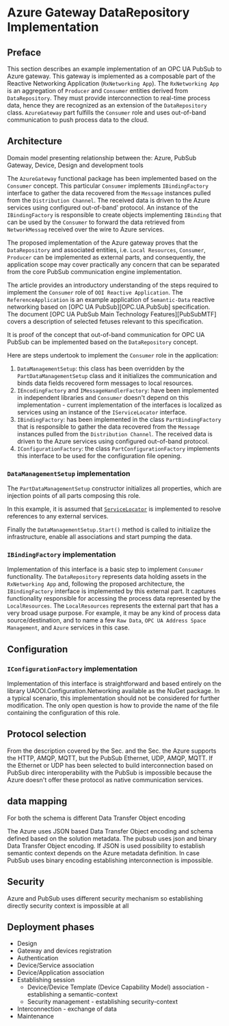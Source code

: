 # Azure Gateway DataRepository Implementation

## Preface

This section describes an example implementation of an OPC UA PubSub to Azure gateway. This gateway is implemented as a composable part of the Reactive Networking Application (`RxNetworking App`).  The `RxNetworking App` is an aggregation of `Producer` and `Consumer` entities derived from `DataRepository`. They must provide interconnection to real-time process data, hence they are recognized as an extension of the `DataRepository` class. `AzureGateway` part fulfills the `Consumer` role and uses out-of-band communication to push process data to the cloud.

## Architecture

Domain model presenting relationship between the: Azure, PubSub Gateway, Device, Design and development tools

The `AzureGateway` functional package has been implemented based on the `Consumer` concept. This particular `Consumer` implements `IBindingFactory` interface to gather the data recovered from the `Message` instances pulled from the `Distribution Channel`. The received data is driven to the Azure services using configured out-of-band' protocol. An instance of the `IBindingFactory` is responsible to create objects implementing `IBinding` that can be used by the `Consumer` to forward the data retrieved from `NetworkMessag` received over the wire to Azure services.

The proposed implementation of the Azure gateway proves that the `DataRepository` and associated entities, i.e. `Local Resources`, `Consumer`, `Producer` can be implemented as external parts, and consequently, the application scope may cover practically any concern that can be separated from the core PubSub communication engine implementation.

The article provides an introductory understanding of the steps required to implement the `Consumer` role of `OOI Reactive Application`. The `ReferenceApplication` is an example application of `Semantic-Data` reactive networking based on [OPC UA PubSub][OPC.UA.PubSub] specification. The document [OPC UA PubSub Main Technology Features][PubSubMTF] covers a description of selected fetuses relevant to this specification.

It is proof of the concept that out-of-band communication for OPC UA PubSub can be implemented based on the `DataRepository` concept.

Here are steps undertook to implement the `Consumer` role in the application:

1. `DataManagementSetup`: this class has been overridden by the `PartDataManagementSetup` class and it initializes the communication and binds data fields recovered form messages to local resources.
1. `IEncodingFactory` and `IMessageHandlerFactory`: have been implemented in independent libraries and `Consumer` doesn't depend on this implementation - current implementation of the interfaces is localized as services using an instance of the `IServiceLocator` interface.
1. `IBindingFactory`: has been implemented in the class  `PartBindingFactory` that is responsible to gather the data recovered from the `Message` instances pulled from the `Distribution Channel`. The received data is driven to the Azure services using configured out-of-band protocol.
1. `IConfigurationFactory`: the class `PartConfigurationFactory` implements this interface to be used for the configuration file opening.

### `DataManagementSetup` implementation

The `PartDataManagementSetup` constructor initializes all properties, which are injection points of all parts composing this role.

In this example, it is assumed that [`ServiceLocator`](https://www.nuget.org/packages/CommonServiceLocator) is implemented to resolve references to any external services.

Finally the `DataManagementSetup.Start()` method is called to initialize the infrastructure, enable all associations and start pumping the data.

### `IBindingFactory` implementation

Implementation of this interface is a basic step to implement `Consumer` functionality. The `DataRepository` represents data holding assets in the `RxNetworking App` and, following the proposed architecture, the `IBindingFactory` interface is implemented by this external part. It captures functionality responsible for accessing the process data represented by the `LocalResources`. The `LocalResources` represents the external part that has a very broad usage purpose. For example, it may be any kind of process data source/destination, and to name a few `Raw Data`,  `OPC UA Address Space Management`, and `Azure` services in this case.

## Configuration

### `IConfigurationFactory` implementation

Implementation of this interface is straightforward and based entirely on the library UAOOI.Configuration.Networking available as the NuGet package. In a typical scenario, this implementation should not be considered for further modification. The only open question is how to provide the name of the file containing the configuration of this role.

## Protocol selection

From the description covered by the Sec. and the Sec. the Azure supports the HTTP, AMQP, MQTT, but the PubSub Ethernet, UDP, AMQP, MQTT. If the Ethernet or UDP has been selected to build interconnection based on PubSub direc interoperability with the PubSub is impossible because the Azure doesn't offer these protocol as native communication services.

## data mapping

For both the schema is different Data Transfer Object encoding

The Azure uses JSON based Data Transfer Object encoding and schema defined based on the solution metadata. The pubsub uses json and binary Data Transfer Object encoding. If JSON is used possibility to establish semantic context depends on the Azure metadata definition. In case PubSub uses binary encoding establishing interconnection is impossible.

## Security

Azure and PubSub uses different security mechanism so establishing directly security context is impossible at all

## Deployment phases

- Design
- Gateway and devices registration
- Authentication
- Device/Service association
- Device/Application association
- Establishing session
  - Device/Device Template (Device Capability Model) association - establishing a semantic-context
  - Security management - establishing security-context
- Interconnection - exchange of data
- Maintenance
